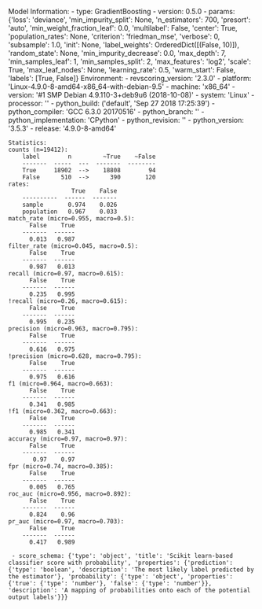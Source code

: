 Model Information:
	 - type: GradientBoosting
	 - version: 0.5.0
	 - params: {'loss': 'deviance', 'min_impurity_split': None, 'n_estimators': 700, 'presort': 'auto', 'min_weight_fraction_leaf': 0.0, 'multilabel': False, 'center': True, 'population_rates': None, 'criterion': 'friedman_mse', 'verbose': 0, 'subsample': 1.0, 'init': None, 'label_weights': OrderedDict([(False, 10)]), 'random_state': None, 'min_impurity_decrease': 0.0, 'max_depth': 7, 'min_samples_leaf': 1, 'min_samples_split': 2, 'max_features': 'log2', 'scale': True, 'max_leaf_nodes': None, 'learning_rate': 0.5, 'warm_start': False, 'labels': [True, False]}
	Environment:
	 - revscoring_version: '2.3.0'
	 - platform: 'Linux-4.9.0-8-amd64-x86_64-with-debian-9.5'
	 - machine: 'x86_64'
	 - version: '#1 SMP Debian 4.9.110-3+deb9u6 (2018-10-08)'
	 - system: 'Linux'
	 - processor: ''
	 - python_build: ('default', 'Sep 27 2018 17:25:39')
	 - python_compiler: 'GCC 6.3.0 20170516'
	 - python_branch: ''
	 - python_implementation: 'CPython'
	 - python_revision: ''
	 - python_version: '3.5.3'
	 - release: '4.9.0-8-amd64'
	
	Statistics:
	counts (n=19412):
		label        n         ~True    ~False
		-------  -----  ---  -------  --------
		True     18902  -->    18808        94
		False      510  -->      390       120
	rates:
		              True    False
		----------  ------  -------
		sample       0.974    0.026
		population   0.967    0.033
	match_rate (micro=0.955, macro=0.5):
		  False    True
		-------  ------
		  0.013   0.987
	filter_rate (micro=0.045, macro=0.5):
		  False    True
		-------  ------
		  0.987   0.013
	recall (micro=0.97, macro=0.615):
		  False    True
		-------  ------
		  0.235   0.995
	!recall (micro=0.26, macro=0.615):
		  False    True
		-------  ------
		  0.995   0.235
	precision (micro=0.963, macro=0.795):
		  False    True
		-------  ------
		  0.616   0.975
	!precision (micro=0.628, macro=0.795):
		  False    True
		-------  ------
		  0.975   0.616
	f1 (micro=0.964, macro=0.663):
		  False    True
		-------  ------
		  0.341   0.985
	!f1 (micro=0.362, macro=0.663):
		  False    True
		-------  ------
		  0.985   0.341
	accuracy (micro=0.97, macro=0.97):
		  False    True
		-------  ------
		   0.97    0.97
	fpr (micro=0.74, macro=0.385):
		  False    True
		-------  ------
		  0.005   0.765
	roc_auc (micro=0.956, macro=0.892):
		  False    True
		-------  ------
		  0.824    0.96
	pr_auc (micro=0.97, macro=0.703):
		  False    True
		-------  ------
		  0.417   0.989
	
	 - score_schema: {'type': 'object', 'title': 'Scikit learn-based classifier score with probability', 'properties': {'prediction': {'type': 'boolean', 'description': 'The most likely label predicted by the estimator'}, 'probability': {'type': 'object', 'properties': {'true': {'type': 'number'}, 'false': {'type': 'number'}}, 'description': 'A mapping of probabilities onto each of the potential output labels'}}}

